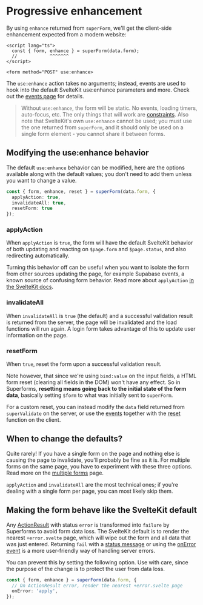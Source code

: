 <script lang="ts">
  import Head from '$lib/Head.svelte'
  import Next from '$lib/Next.svelte'
  import { concepts } from '$lib/navigation/sections'

	export let data;
</script>

# Progressive enhancement

<Head title="Progressive enhancement with use:enhance" />

By using `enhance` returned from `superForm`, we'll get the client-side enhancement expected from a modern website:

```svelte
<script lang="ts">
  const { form, enhance } = superForm(data.form);
  //            ^^^^^^^
</script>

<form method="POST" use:enhance>
```

The `use:enhance` action takes no arguments; instead, events are used to hook into the default SvelteKit use:enhance parameters and more. Check out the [events page](/concepts/events) for details.

> Without `use:enhance`, the form will be static. No events, loading timers, auto-focus, etc. The only things that will work are [constraints](/concepts/client-validation#constraints). Also note that SvelteKit's own `use:enhance` cannot be used; you must use the one returned from `superForm`, and it should only be used on a single form element - you cannot share it between forms.

## Modifying the use:enhance behavior

The default `use:enhance` behavior can be modified, here are the options available along with the default values; you don't need to add them unless you want to change a value.

```ts
const { form, enhance, reset } = superForm(data.form, {
  applyAction: true,
  invalidateAll: true,
  resetForm: true
});
```

### applyAction

When `applyAction` is `true`, the form will have the default SvelteKit behavior of both updating and reacting on `$page.form` and `$page.status`, and also redirecting automatically.

Turning this behavior off can be useful when you want to isolate the form from other sources updating the page, for example Supabase events, a known source of confusing form behavior. Read more about `applyAction` [in the SvelteKit docs](https://kit.svelte.dev/docs/form-actions#progressive-enhancement-applyaction).

### invalidateAll

When `invalidateAll` is `true` (the default) and a successful validation result is returned from the server, the page will be invalidated and the load functions will run again. A login form takes advantage of this to update user information on the page.

### resetForm

When `true`, reset the form upon a successful validation result.

Note however, that since we're using `bind:value` on the input fields, a HTML form reset (clearing all fields in the DOM) won't have any effect. So in Superforms, **resetting means going back to the initial state of the form data**, basically setting `$form` to what was initially sent to `superForm`.

For a custom reset, you can instead modify the `data` field returned from `superValidate` on the server, or use the [events](/concepts/events) together with the [reset](/api#superform-return-type) function on the client.

## When to change the defaults?

Quite rarely! If you have a single form on the page and nothing else is causing the page to invalidate, you'll probably be fine as it is. For multiple forms on the same page, you have to experiment with these three options. Read more on the [multiple forms](/concepts/multiple-forms) page.

`applyAction` and `invalidateAll` are the most technical ones; if you're dealing with a single form per page, you can most likely skip them.

## Making the form behave like the SvelteKit default

Any [ActionResult](https://kit.svelte.dev/docs/types#public-types-actionresult) with status `error` is transformed into `failure` by Superforms to avoid form data loss. The SvelteKit default is to render the nearest `+error.svelte` page, which will wipe out the form and all data that was just entered. Returning `fail` with a [status message](/concepts/messages) or using the [onError event](/concepts/events#onerror) is a more user-friendly way of handling server errors.

You can prevent this by setting the following option. Use with care, since the purpose of the change is to protect the user from data loss.

```ts
const { form, enhance } = superForm(data.form, {
  // On ActionResult error, render the nearest +error.svelte page
  onError: 'apply',
});
```

<Next section={concepts} />
